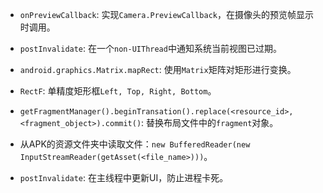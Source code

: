 * `onPreviewCallback`: 实现`Camera.PreviewCallback`，在摄像头的预览帧显示时调用。

* `postInvalidate`: 在一个`non-UIThread`中通知系统当前视图已过期。

* `android.graphics.Matrix.mapRect`: 使用`Matrix`矩阵对矩形进行变换。

* `RectF`: 单精度矩形框`Left, Top, Right, Bottom`。

* `getFragmentManager().beginTransation().replace(<resource_id>, <fragment_object>).commit()`: 替换布局文件中的`fragment`对象。

* 从APK的资源文件夹中读取文件：`new BufferedReader(new InputStreamReader(getAsset(<file_name>)))`。

* `postInvalidate`: 在主线程中更新UI，防止进程卡死。


